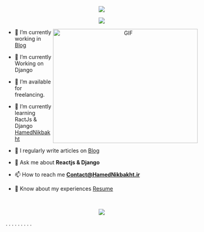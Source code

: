 <p align = "center">
  <img src="https://github.com/sourabmaity/sourabmaity/blob/main/header_.png">
</p>


<p align = "center">
  <img src="https://user-images.githubusercontent.com/73097560/115834477-dbab4500-a447-11eb-908a-139a6edaec5c.gif"></a>
</p>  


<a target="_blank" align="center">
  <img align="right" top="500" height="300" width="380" alt="GIF" src="https://media.giphy.com/media/SWoSkN6DxTszqIKEqv/giphy.gif">
</a>


- 🔭 I’m currently working in <a href="https://HamedNikbakht.github.io" target="blank">Blog</a>

- 🌱 I’m currently Working on Django

- 🤝 I’m available for freelancing.

- 🌱 I’m currently learning RactJs & Django <a href="https://github.com/HamedNikbakht" target="blank">HamedNikbakht</a>

- 📝 I regularly write articles on  <a href="https://HamedNikbakht.github.io" target="blank">Blog</a>

- 💬 Ask me about **Reactjs & Django**

- 📫 How to reach me **Contact@HamedNikbakht.ir**

- 📄 Know about my experiences <a href="https://HamedNikbakht.github.io" target="blank">Resume</a>
<br/>

<p align = "center">
  <img src="https://user-images.githubusercontent.com/73097560/115834477-dbab4500-a447-11eb-908a-139a6edaec5c.gif"></a>
</p>  



.
.
.
.
.
.
.
.
.
